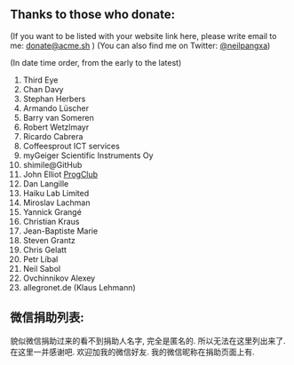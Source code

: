 ## Thanks to those who donate:

(If you want to be listed with your website link here, please write email to me: donate@acme.sh )
(You can also find me on Twitter: [@neilpangxa](https://twitter.com/neilpangxa))

(In date time order, from the early to the latest)

1. Third Eye
1. Chan Davy
1. Stephan Herbers
1. Armando Lüscher
1. Barry van Someren
1. Robert Wetzlmayr
1. Ricardo Cabrera
1. Coffeesprout ICT services
1. myGeiger Scientific Instruments Oy
1. shimile@GitHub
1. John Elliot <a href="https://www.progclub.org/">ProgClub</a>
1. Dan Langille
1. Haiku Lab Limited
1. Miroslav Lachman
1. Yannick Grangé
1. Christian Kraus
1. Jean-Baptiste Marie
1. Steven Grantz
1. Chris Gelatt
1. Petr Líbal
1. Neil Sabol
1. Ovchinnikov Alexey
1. allegronet.de (Klaus Lehmann)

## 微信捐助列表:

貌似微信捐助过来的看不到捐助人名字, 完全是匿名的. 所以无法在这里列出来了.
在这里一并感谢吧. 欢迎加我的微信好友. 我的微信昵称在捐助页面上有.



